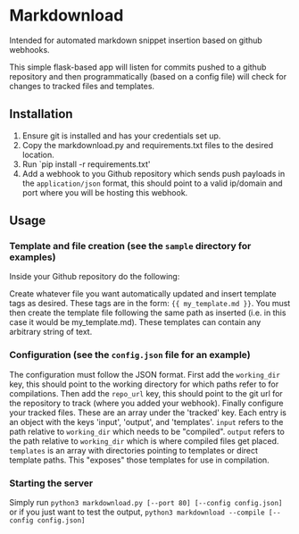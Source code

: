 # Markdownload
Intended for automated markdown snippet insertion based on github webhooks.

This simple flask-based app will listen for commits pushed to a github repository and then programmatically (based on a config file) will 
check for changes to tracked files and templates.

## Installation
1. Ensure git is installed and has your credentials set up.
2. Copy the markdownload.py and requirements.txt files to the desired location.
3. Run `pip install -r requirements.txt'
4. Add a webhook to you Github repository which sends push payloads in the `application/json` format, 
this should point to a valid ip/domain and port where you will be hosting this webhook.

## Usage
### Template and file creation (see the `sample` directory for examples)
Inside your Github repository do the following:

Create whatever file you want automatically updated and insert template tags as desired.
These tags are in the form: `{{ my_template.md }}`.
You must then create the template file following the same path as inserted (i.e. in this case it would be my_template.md).
These templates can contain any arbitrary string of text. 

### Configuration (see the `config.json` file for an example)
The configuration must follow the JSON format.
First add the `working_dir` key, this should point to the working directory for which paths refer to for compilations.
Then add the `repo_url` key, this should point to the git url for the repository to track (where you added your webhook).
Finally configure your tracked files. 
These are an array under the 'tracked' key.
Each entry is an object with the keys 'input', 'output', and 'templates'.
`input` refers to the path relative to `working_dir` which needs to be "compiled".
`output` refers to the path relative to `working_dir` which is where compiled files get placed.
`templates` is an array with directories pointing to templates or direct template paths. 
This "exposes" those templates for use in compilation.

### Starting the server
Simply run `python3 markdownload.py [--port 80] [--config config.json]`
or if you just want to test the output, `python3 markdownload --compile [--config config.json]`
